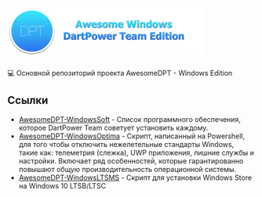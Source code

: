 # <img src="https://github.com/dpteam/AwesomeDPT-WindowsSoft/blob/master/content/logo.png?raw=true" width="400">

💻 Основной репозиторий проекта AwesomeDPT - Windows Edition

## Ссылки

- [AwesomeDPT-WindowsSoft](https://dpteam.github.io/AwesomeDPT-WindowsSoft) - Список программного обеспечения, которое DartPower Team советует установить каждому.
- [AwesomeDPT-WindowsOptima](https://dpteam.github.io/AwesomeDPT-WindowsOptima) - Скрипт, написанный на Powershell, для того чтобы отключить нежелетельные стандарты Windows, такие как: телеметрия (слежка), UWP приложения, лишние службы и настройки. Включает ряд особенностей, которые гарантированно повышают общую производительность операционной системы.
- [AwesomeDPT-WindowsLTSMS](https://dpteam.github.io/AwesomeDPT-WindowsLTSMS) - Скрипт для установки Windows Store на Windows 10 LTSB/LTSC
